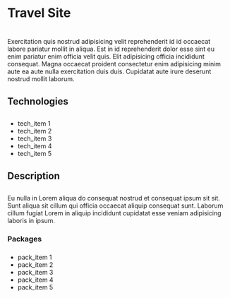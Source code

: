 # Travel Site <h1>

<p>Exercitation quis nostrud adipisicing velit reprehenderit id id occaecat labore pariatur mollit in aliqua. Est in id reprehenderit dolor esse sint eu enim pariatur enim officia velit quis. Elit adipisicing officia incididunt consequat. Magna occaecat proident consectetur enim adipisicing minim aute ea aute nulla exercitation duis duis. Cupidatat aute irure deserunt nostrud mollit laborum.</p>

## Technologies <h2>
* tech_item 1
* tech_item 2
* tech_item 3
* tech_item 4
* tech_item 5

## Description <h2>

<p>Eu nulla in Lorem aliqua do consequat nostrud et consequat ipsum sit sit. Sunt aliqua sit cillum qui officia occaecat aliquip consequat sunt. Laborum cillum fugiat Lorem in aliquip incididunt cupidatat esse veniam adipisicing laboris in ipsum.</p>

### Packages <h3>
* pack_item 1
* pack_item 2
* pack_item 3
* pack_item 4
* pack_item 5